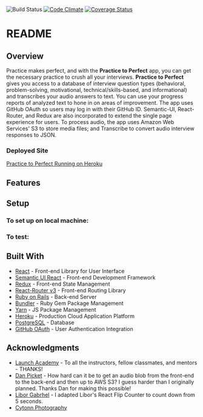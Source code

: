 ![Build Status](https://app.codeship.com/projects/f7e148d0-2d71-0136-88d1-0242933abef3/status?branch=master)
[![Code Climate](https://codeclimate.com/github/ndouglasma/practice-to-perfect/badges/gpa.svg)](https://codeclimate.com/github/ndouglasma/practice-to-perfect)
[![Coverage Status](https://coveralls.io/repos/github/ndouglasma/practice-to-perfect/badge.svg?branch=master)](https://coveralls.io/github/ndouglasma/practice-to-perfect?branch=master)

# README


## Overview

Practice makes perfect, and with the **Practice to Perfect** app, you can get the necessary practice to crush all your interviews.  **Practice to Perfect** gives you access to a database of interview question types (behavioral, problem-solving, motivational, technical/skills-based, and informational) and transcribes your audio answers to text.  You can use your progress reports of analyzed text to hone in on areas of improvement.  The app uses GitHub OAuth so users may log in with their GitHub ID.  Semantic-UI, React-Router, and Redux are also incorporated to extend the single page experience for users.  To process audio, the app uses Amazon Web Services' S3 to store media files; and Transcribe to convert audio interview responses to JSON.


### Deployed Site

[Practice to Perfect Running on Heroku](https://practice-to-perfect.herokuapp.com/)


## Features


## Setup

### To set up on local machine:


### To test:


## Built With

- [React](https://reactjs.org/) - Front-end Library for User Interface
- [Semantic UI React](https://react.semantic-ui.com) - Front-end Development Framework
- [Redux](https://redux.js.org/) - Front-end State Management
- [React-Router v3](https://github.com/ReactTraining/react-router/tree/v3/docs) - Front-end Routing Library
- [Ruby on Rails](https://rubyonrails.org/)  - Back-end Server
- [Bundler](https://bundler.io/) - Ruby Gem Package Management
- [Yarn](https://yarnpkg.com/en/) - JS Package Management
- [Heroku](https://www.heroku.com/) - Production Cloud Application Platform
- [PostgreSQL](https://www.postgresql.org) - Database
- [GitHub OAuth](https://developer.github.com/apps/building-oauth-apps/) - User Authentication Integration


## Acknowledgments
- [Launch Academy](https://www.launchacademy.com/) - To all the instructors, fellow classmates, and mentors - THANKS!
- [Dan Picket](https://github.com/dpickett) - How hard can it be to get an audio blob from the front-end to the back-end and then up to AWS S3?  I guess harder than I originally planned.  Thanks Dan for making this possible!
- [Libor Gabrhel](https://codepen.io/Libor_G/pen/BdZoXy) - I adapted Libor's React Flip Counter to count down from 5 seconds.
- [Cytonn Photography](https://unsplash.com/@cytonn_photography?utm_medium=referral&amp;utm_campaign=photographer-credit&amp;utm_content=creditBadge)
